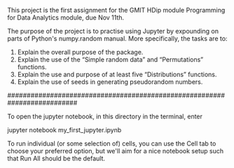 This project is the first assignment for the GMIT HDip module Programming for Data Analytics module, due Nov 11th.

The purpose of the project is to practise using Jupyter by expounding on parts of Python's numpy.random manual. More specifically, the tasks are to:

1. Explain the overall purpose of the package.
2. Explain the use of the “Simple random data” and “Permutations” functions.
3. Explain the use and purpose of at least five “Distributions” functions.
4. Explain the use of seeds in generating pseudorandom numbers.

##########################################################################

To open the jupyter notebook, in this directory in the terminal, enter

jupyter notebook my_first_jupyter.ipynb

To run individual (or some selection of) cells, you can use the Cell tab to
choose your preferred option, but we'll aim for a nice notebook setup such
that Run All should be the default.
